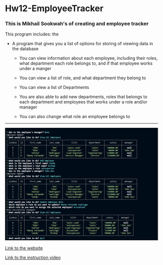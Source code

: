 # Hw12-EmployeeTracker

### This is Mikhail Sookwah's of creating and employee tracker

This program includes: the

* A program that gives you a list of options for storing of viewing data in the database

    * You can view information about each employee, including their roles, what department each role belongs to, and if that employee works under a manger

    * You can view a list of role, and what department they belong to

    * You can view a list of Departments

    * You are also able to add new departments, roles that belongs to each department and employees that works under a role and/or manager

    * You can also change what role an employee belongs to

----------------------------------------------------------------

![Screenshot of the working program](./images/Screen1.png)

[Link to the website](https://github.com/Mikhail25/Hw12-EmployeeTracker)

[Link to the instruction video](https://drive.google.com/file/d/14MuF3uHWf6Gy9I9Eb36koxUMdqgBfM_L/view)